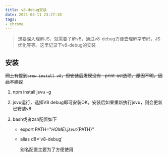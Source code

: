 ```yaml
---
title: v8-debug安装
date: 2021-04-11 23:27:10
tags:
- chrome
---
```


> 想要深入理解JS，就需要了解v8，通过v8-debug方便去理解字节码，JS优化等等。这里记录下v8-debug的安装

## 安装

~~网上有提到`brew install v8`，但安装后发现没有--print-ast选项，原因不明，因此不建议~~

1. npm install jsvu -g

2. jsvu运行，选择V8 debug即可安装OK，安装后如果重新执行jsvu，则会更新已安装v8

3. bash或者zsh配置如下

   - export PATH="${HOME}/.jsvu:${PATH}"

   - alias d8='v8-debug'

     别名配置主要为了方便使用

